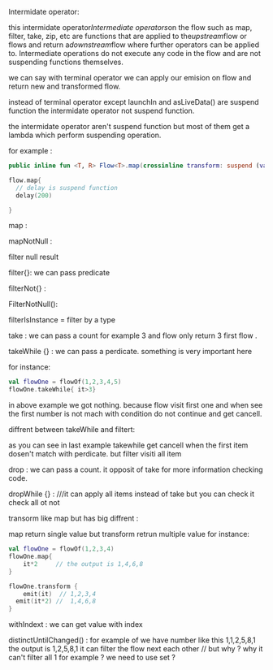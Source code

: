 Intermidate operator:

this intermidate operator*Intermediate operators*on the flow such as map, filter, take, zip, etc are
functions that are applied to the*upstream*flow or flows and return a*downstream*flow where further
operators can be applied to. Intermediate operations do not execute any code in the flow and are not
suspending functions themselves.

we can say with terminal operator we can apply our emision on flow and return new and transformed
flow.

instead of terminal operator except launchIn and asLiveData() are suspend function
the intermidate operator not suspend function.

the intermidate operator aren't suspend function but most of them get a lambda which perform
suspending operation.

for example :

```kt
public inline fun <T, R> Flow<T>.map(crossinline transform: suspend (value: T) -> R)
```

```kt
flow.map{
  // delay is suspend function
  delay(200)    

}
```

map :

mapNotNull :

filter null result

filter{}: we can pass predicate

filterNot{} :

FilterNotNull():

filterIsInstance<T> = filter by a type

take : we can pass a count for example 3 and flow only return 3 first flow .

takeWhile {} : we can pass a perdicate. something is very important here

for instance:

```kt
val flowOne = flowOf(1,2,3,4,5)
flowOne.takeWhile{ it>3}
```

in above example we got nothing.
because flow visit first one and when see the first number is not mach with condition do not
continue and get cancell.

diffrent between takeWhile and filtert:

as you can see in last example takewhile get cancell when the first item dosen't match with
perdicate. but filter visiti all item

drop :  we can pass a count. it opposit of take for more information checking code.

dropWhile {} : ///it can apply all items instead of take but you can check it check all ot not

transorm like map but has big diffrent :

map return single value but transform retrun multiple value
for instance:

```kt
val flowOne = flowOf(1,2,3,4)
flowOne.map{
    it*2     // the output is 1,4,6,8
}

flowOne.transform {
    emit(it)  // 1,2,3,4
  emit(it*2) //  1,4,6,8 
}


```

withIndext :  we can get value with index

distinctUntilChanged()   :  for example of we have number like this 1,1,2,5,8,1 the output is
1,2,5,8,1 it can filter the flow next each other // but why ? why it can't filter all 1 for
example ? we need to use set ?
